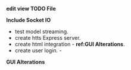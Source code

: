 **edit view TODO File**

**Include Socket IO**
 - test model streaming.
 - create htts Express server.
 - create html integration - **ref:GUI Alterations**. 
 - create user login. -
 
 **GUI Alterations**
 ##
